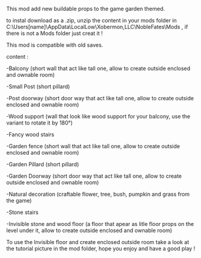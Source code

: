 This mod add new buildable props to the game garden themed.

to instal download as a .zip, unzip the content in your mods folder in C:\Users[name]\AppData\LocalLow\Xobermon,LLC\NobleFates\Mods , if there is not a Mods folder just creat it !

This mod is compatible with old saves.

content :

-Balcony (short wall that act like tall one, allow to create outside enclosed and ownable room)

-Small Post (short pillard)

-Post doorway (short door way that act like tall one, allow to create outside enclosed and ownable room)

-Wood support (wall that look like wood support for your balcony, use the variant to rotate it by 180°)

-Fancy wood stairs

-Garden fence (short wall that act like tall one, allow to create outside enclosed and ownable room)

-Garden Pillard (short pillard)

-Garden Doorway  (short door way that act like tall one, allow to create outside enclosed and ownable room)

-Natural decoration (craftable flower, tree, bush, pumpkin and grass from the game)

-Stone stairs 

-Invisible stone and wood floor (a floor that apear as litle floor props on the level under it, allow to create outside enclosed and ownable room)

To use the Invisible floor and create enclosed outside room take a look at the tutorial picture in the mod folder, hope you enjoy and have a good play !
